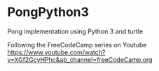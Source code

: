 # PongPython3
Pong implementation using Python 3 and turtle

Following the FreeCodeCamp series on Youtube https://www.youtube.com/watch?v=XGf2GcyHPhc&ab_channel=freeCodeCamp.org
